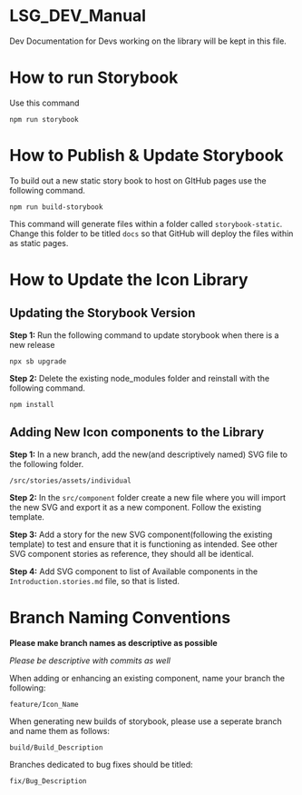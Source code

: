 # LSG_DEV_Manual
Dev Documentation for Devs working on the library will be kept in this file.

# How to run Storybook
Use this command

 `
 npm run storybook 
 `

# How to Publish & Update Storybook
To build out a new static story book to host on GItHub pages use the following command.

`
npm run build-storybook
`

This command will generate files within a folder called `storybook-static`. Change this folder to be titled `docs` so that GitHub will deploy the files within as static pages.

# How to Update the Icon Library

## Updating the Storybook Version

__Step 1:__ Run the following command to update storybook when there is a new release

`
npx sb upgrade
` 

__Step 2:__ Delete the existing node_modules folder and reinstall with the following command.

`
npm install
`

## Adding New Icon components to the Library

__Step 1:__ In a new branch, add the new(and descriptively named) SVG file to the following folder.

`
/src/stories/assets/individual
`

__Step 2:__ In the  `src/component` folder create a new file where you will import the new SVG and export it as a new component. Follow the existing template.

__Step 3:__ Add a story for the new SVG component(following the existing template) to test and ensure that it is functioning as intended. See other SVG component stories as reference, they should all be identical.

__Step 4:__ Add SVG component to list of Available components in the `Introduction.stories.md` file, so that is listed.

# Branch Naming Conventions
__Please make branch names as descriptive as possible__

_Please be descriptive with commits as well_

When adding or enhancing an existing component, name your branch the following:

`
feature/Icon_Name
`

When generating new builds of storybook, please use a seperate branch and name them as follows:

`
build/Build_Description
`

Branches dedicated to bug fixes should be titled:

`
fix/Bug_Description
`